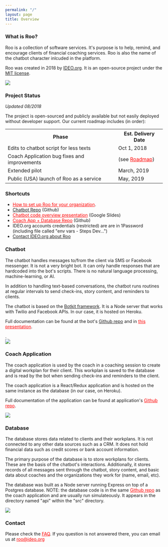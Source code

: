 ```yaml
---
permalink: "/"
layout: page
title: Overview
---
```


<div class="row">
  <div class="col s12 l6">
    <h3>What is Roo?</h3>
    <p>
      Roo is a collection of software services. It's purpose is to help, remind, and encourage clients of financial coaching services. Roo is also the name of the chatbot character inlcuded in the platform.
    </p>
    <p>
      Roo was created in 2018 by <a href="https://ideo.org">IDEO.org</a>. It is an open-source project under the <a href="https://opensource.org/licenses/MIT">MIT license</a>.
    </p>
  </div>
  <div class="col s12 l6">
    <div class="img-full">
      <img src="{{page.root}}img/relationshipDiagram.png">
    </div>
  </div>
</div>


<div class="row">
  <div class="col s12 l6">
    <h3>Project Status</h3>
    <p style="font-style: italic">Updated 08/2018</p>
    <p>The project is open-sourced and publicly available but not easily deployed without developer support. Our current roadmap includes (in order):</p>
    <table>
      <tr>
        <th>Phase</th>
        <th>Est. Delivery Date</th>
      </tr>
      <tr>
        <td>Edits to chatbot script for less texts</td>
        <td>Oct 1, 2018</td> 
      </tr>
      <tr>
        <td>Coach Application bug fixes and improvements </td>
        <td>(see <a href="" style="color:red">Roadmap</a>)</td> 
      </tr>
      <tr>
        <td>Extended pilot</td>
        <td>March, 2019</td> 
      </tr>
      <tr>
        <td>Public (USA) launch of Roo as a service</td>
        <td>May, 2019</td> 
      </tr>
    </table>
  </div>
  <div class="col s12 l6">
    <h3>Shortcuts</h3>
    <ul>
      <li>
        <a href="" style="color: red">How to set up Roo for your organization</a>.
      </li>
      <li>
        <a href="https://github.com/IDEOorg/steps-bot">Chatbot Repo</a><span> (Github)</span>
      </li>
       <li>
        <a href="" style="color:red">Chatbot code overview presentation</a><span> (Google Slides)</span>
      </li>
      <li>
        <a href="" style="color: red">Coach App + Database Repo</a><span> (Github)</span>
      </li>
      <li>
        IDEO.org accounts credentials (restricted) are are in 1Password (including file called "env vars - Steps Dev...")
      </li>
      <li>
        <a href="mailto:roo@ideo.org">Contact IDEO.org about Roo</a>
      </li>
    </ul>
  </div>
</div>

<div class="row">
  <div class="col s12 l6">
    <h3>Chatbot</h3>
    <p>
       The chatbot handles messages to/from the client via SMS or Facebook messenger. It is not a very bright bot. It can only handle responses that are hardcoded into the bot's scripts. There is no natural language processing, machine-learning, or AI. 
    </p>
    <p>
      In addition to handling text-based conversations, the chatbot runs routines at regular intervals to send check-ins, story content, and reminders to clients.
    </p>
    <p>
      The chatbot is based on the <a href="https://botkit.ai/">Botkit framework</a>. It is a Node server that works with Twilio and Facebook APIs. In our case, it is hosted on Heroku.
    </p>
    <p>
      Full documentation can be found at the bot's <a href="https://github.com/IDEOorg/steps-bot">Github repo</a> and in <a href="" style="color:red">this presentation</a>.
    </p>.
  </div>
  <div class="col s12 l6">
    <div class="img-small">
      <img src="{{page.root}}img/bot_logos.png">
    </div>
  </div>
</div>
<div class="row">
  <div class="col s12 l6">
    <h3>Coach Application</h3>
    <p>
      The coach application is used by the coach in a coaching session to create a digital workplan for their client. This workplan is saved to the database and is read by the bot when sending check-ins and reminders to the client.
    </p>
    <p>
      The coach application is a React/Redux application and is hosted on the same instance as the database (in our case, on Heroku). 
    </p>
    <p>
      Full documentation of the application can be found at application's <a href="" style="color:red">Github repo</a>.
    </p>
  </div>
  <div class="col s12 l6">
    <div class="img-small">
      <img src="{{page.root}}img/coach_app_logos.png">
    </div>
  </div>
</div>
<div class="row">
  <div class="col s12 l6">
    <h3>Database</h3>
    <p>
      The database stores data related to clients and their workplans. It is not connected to any other data sources such as a CRM. It does not hold financial data such as credit scores or bank account information.
    </p>
    <p>
      The primary purpose of the database is to store workplans for clients. These are the basis of the chatbot's interactions. Additionally, it stores records of all messages sent through the chatbot, story content, and basic data about coaches and the organizations they work for (name, email, etc). 
    </p>
    <p>
      The database was built as a Node server running Express on top of a Postgres database. NOTE: the database code is in the same <a href="" style="color:red">Github repo</a> as the coach application and are usually run simulateously. It appears in the directory named "api" within the "src" directory. 
    </p>
  </div>
  <div class="col s12 l6">
    <div class="img-small">
      <img src="{{page.root}}img/db_logos.png">
    </div>
  </div>
</div>

<div class="row">
  <div class="col l12">
    <h3>Contact</h3>
    <p>
      Please check the <a href="" style="color: red">FAQ</a>. If you question is not answered there, you can email us at <a href="mailto:roo@ideo.org" style="color:red">roo@ideo.org</a>
    </p>    
  </div>
<div>